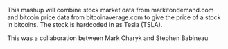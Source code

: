 This mashup will combine stock market data from markitondemand.com and bitcoin price data from bitcoinaverage.com to give the price of a stock in bitcoins.
The stock is hardcoded in as Tesla (TSLA).

This was a collaboration between Mark Charyk and Stephen Babineau
